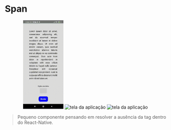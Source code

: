 # Span
<p align="center">
  <img src="screen.gif" width="25%"  alt="tela da aplicação">
  <img src="screen01.jpeg" width="25%"  alt="tela da aplicação">
  <img src="screen02.jpeg" width="25%"  alt="tela da aplicação">
</p>

> Pequeno componente pensando em resolver a ausência da tag <span/> dentro do React-Native.
